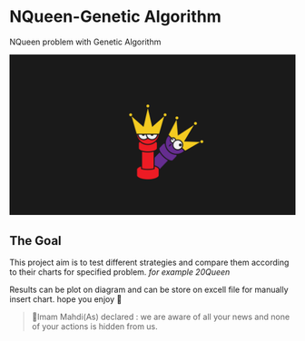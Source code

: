 # NQueen-Genetic Algorithm  
NQueen problem with Genetic Algorithm

![NQueen Image](NQueenImage.jpg)

## The Goal  
This project aim is to test different strategies and compare them according to their charts for specified problem. _for example 20Queen_  

Results can be plot on diagram and can be store on excell file for manually insert chart. hope you enjoy :raised_hands:





>:blossom:Imam Mahdi(As) declared :
> we are aware of all your news 
> and none of your actions is hidden from us.
